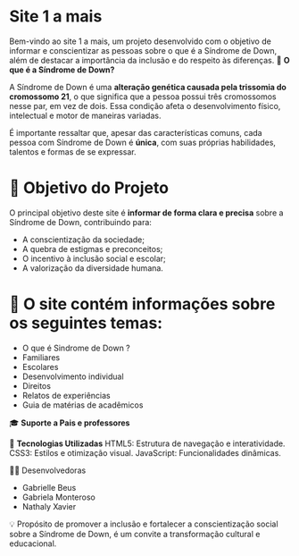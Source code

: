 # Site 1 a mais
Bem-vindo ao site 1 a mais, um projeto desenvolvido com o objetivo de informar e conscientizar as pessoas sobre o que é a Síndrome de Down, além de destacar a importância da inclusão e do respeito às diferenças.
🧬 **O que é a Síndrome de Down?**

A Síndrome de Down é uma **alteração genética causada pela trissomia do cromossomo 21**, o que significa que a pessoa possui três cromossomos nesse par, em vez de dois. Essa condição afeta o desenvolvimento físico, intelectual e motor de maneiras variadas.

É importante ressaltar que, apesar das características comuns, cada pessoa com Síndrome de Down é **única**, com suas próprias habilidades, talentos e formas de se expressar.

# 🎯 Objetivo do Projeto

O principal objetivo deste site é **informar de forma clara e precisa** sobre a Síndrome de Down, contribuindo para:

- A conscientização da sociedade;
- A quebra de estigmas e preconceitos;
- O incentivo à inclusão social e escolar;
- A valorização da diversidade humana.

# 📘 **O site contém informações sobre os seguintes temas:**
- O que é Sindrome de Down ?
- Familiares
- Escolares
- Desenvolvimento individual
- Direitos
- Relatos de experiências
- Guia de matérias de acadêmicos

🎓 **Suporte a Pais e professores**
  
🔧 **Tecnologias Utilizadas**
HTML5: Estrutura de navegação e interatividade.
CSS3: Estilos e otimização visual.
JavaScript: Funcionalidades dinâmicas.

 👩‍💻 Desenvolvedoras
- Gabrielle Beus  
- Gabriela Monteroso  
- Nathaly Xavier  

💡 Propósito de promover a inclusão e fortalecer a conscientização social sobre a Síndrome de Down, é um convite a transformação cultural e educacional.
